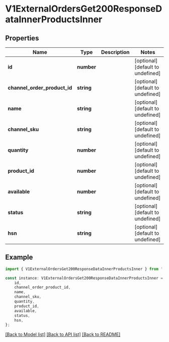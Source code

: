 # V1ExternalOrdersGet200ResponseDataInnerProductsInner


## Properties

Name | Type | Description | Notes
------------ | ------------- | ------------- | -------------
**id** | **number** |  | [optional] [default to undefined]
**channel_order_product_id** | **string** |  | [optional] [default to undefined]
**name** | **string** |  | [optional] [default to undefined]
**channel_sku** | **string** |  | [optional] [default to undefined]
**quantity** | **number** |  | [optional] [default to undefined]
**product_id** | **number** |  | [optional] [default to undefined]
**available** | **number** |  | [optional] [default to undefined]
**status** | **string** |  | [optional] [default to undefined]
**hsn** | **string** |  | [optional] [default to undefined]

## Example

```typescript
import { V1ExternalOrdersGet200ResponseDataInnerProductsInner } from './api';

const instance: V1ExternalOrdersGet200ResponseDataInnerProductsInner = {
    id,
    channel_order_product_id,
    name,
    channel_sku,
    quantity,
    product_id,
    available,
    status,
    hsn,
};
```

[[Back to Model list]](../README.md#documentation-for-models) [[Back to API list]](../README.md#documentation-for-api-endpoints) [[Back to README]](../README.md)
